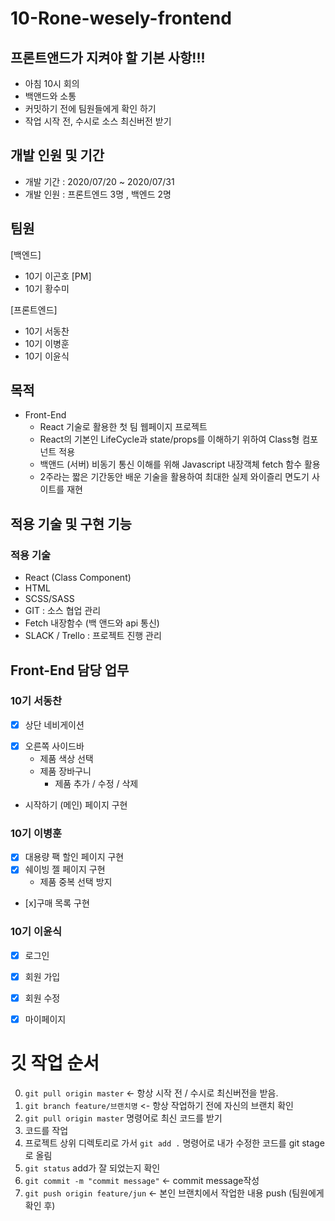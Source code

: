 # 10-Rone-wesely-frontend

## 프론트앤드가 지켜야 할 기본 사항!!!
- 아침 10시 회의
- 백앤드와 소통
- 커밋하기 전에 팀원들에게 확인 하기
- 작업 시작 전, 수시로 소스 최신버전 받기

## 개발 인원 및 기간
- 개발 기간 : 2020/07/20 ~ 2020/07/31
- 개발 인원 : 프론트엔드 3명 , 백엔드 2명


## 팀원
[백엔드]
- 10기 이곤호 [PM]
- 10기 황수미

[프론트엔드]
- 10기 서동찬
- 10기 이병훈
- 10기 이윤식

## 목적
+ Front-End 
  + React 기술로 활용한 첫 팀 웹페이지 프로젝트
  + React의 기본인 LifeCycle과 state/props를 이해하기 위하여 Class형 컴포넌트 적용
  + 백앤드 (서버) 비동기 통신 이해를 위해 Javascript 내장객체 fetch 함수 활용
  + 2주라는 짧은 기간동안 배운 기술을 활용하여 최대한 실제 와이즐리 면도기 사이트를 재현

## 적용 기술 및 구현 기능
### 적용 기술 
- React (Class Component)
- HTML
- SCSS/SASS
- GIT : 소스 협업 관리
- Fetch 내장함수 (백 앤드와 api 통신)
- SLACK / Trello : 프로젝트 진행 관리


## Front-End 담당 업무
### 10기 서동찬
- [x] 상단 네비게이션
+ [x] 오른쪽 사이드바 
  + 제품 색상 선택
  + 제품 장바구니
    + 제품 추가 / 수정 / 삭제 
- 시작하기 (메인) 페이지 구현

### 10기 이병훈
+ [x] 대용량 팩 할인 페이지 구현
+ [x] 쉐이빙 젤 페이지 구현
  + 제품 중복 선택 방지
+ [x]구매 목록 구현

### 10기 이윤식
- [x] 로그인
- [x] 회원 가입
- [x] 회원 수정
- [x] 마이페이지


# 깃 작업 순서
0. `git pull origin master` <- 항상 시작 전 / 수시로 최신버전을 받음.
1. `git branch feature/브랜치명` <- 항상 작업하기 전에 자신의 브랜치 확인
2. `git pull origin master` 명령어로 최신 코드를 받기
3. 코드를 작업
4. 프로젝트 상위 디렉토리로 가서 `git add .` 명령어로 내가 수정한 코드를 git stage로 올림
5. `git status` add가 잘 되었는지 확인
6. `git commit -m "commit message"` <- commit message작성
7. `git push origin feature/jun` <- 본인 브랜치에서 작업한 내용 push (팀원에게 확인 후)
